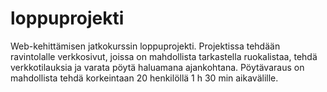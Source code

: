 # loppuprojekti
Web-kehittämisen jatkokurssin loppuprojekti. Projektissa tehdään ravintolalle verkkosivut, joissa on mahdollista tarkastella ruokalistaa, tehdä verkkotilauksia ja varata pöytä haluamana ajankohtana. Pöytävaraus on mahdollista tehdä korkeintaan 20 henkilöllä 1 h 30 min aikavälille. 
